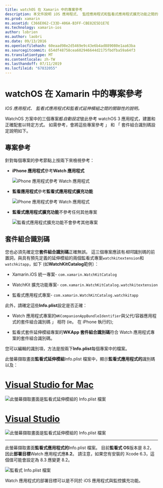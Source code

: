 ```yaml
---
title: watchOS 在 Xamarin 中的專案參考
description: 本文件說明 iOS 應用程式、 監控應用程式和監看式應用程式擴充功能之間的關聯性。 它討論的專案參考 」 和 「 套件組合識別碼。
ms.prod: xamarin
ms.assetid: C366E062-C33D-406A-B3FF-CBE82E5D1E7E
ms.technology: xamarin-ios
author: lobrien
ms.author: laobri
ms.date: 09/13/2016
ms.openlocfilehash: 60eaad98e2d5469e9c43e6b4ad889080e1aa63ba
ms.sourcegitcommit: 654df48758cea602946644d2175fbdfba59a64f3
ms.translationtype: MT
ms.contentlocale: zh-TW
ms.lasthandoff: 07/11/2019
ms.locfileid: "67832055"
---
```

# <a name="watchos-project-references-in-xamarin"></a>watchOS 在 Xamarin 中的專案參考

_IOS 應用程式、 監看式應用程式和監看式延伸模組之間的關聯性的說明。_

WatchOS 方案中的三個專案都*自動設定*彼此參考 watchOS 3 應用程式，建置和正確配套以特定方式。 如需參考，會將這些專案參考 」 和 「 套件組合識別碼設定說明如下。

## <a name="project-references"></a>專案參考

針對每個專案的參考節點上按兩下來檢視參考：

- **iPhone 應用程式**參考**Watch 應用程式**

  ![](project-references-images/catalog-reference1.png "iPhone 應用程式參考 Watch 應用程式")

- **監看應用程式**參考**監看式應用程式擴充功能**

  ![](project-references-images/catalog-reference2.png "iPhone 應用程式參考 Watch 應用程式")


- **監看式應用程式擴充功能**不參考任何其他專案

  ![](project-references-images/catalog-reference3.png "監看式應用程式擴充功能不會參考其他專案")



## <a name="bundle-identifiers"></a>套件組合識別碼

您也必須先確定您**套件組合識別碼**正確無誤。
這三個專案應該有*相同*識別碼的前置詞，與具有預先定義的延伸模組的兩個監看式專案`watchkitextension`和`watchkitapp`，如下 (如**WatchKitCatalog**範例）：

- Xamarin.iOS 統一專案- `com.xamarin.WatchKitCatalog`

- WatchKit 擴充功能專案- `com.xamarin.WatchKitCatalog.watchkitextension`

- 監看式應用程式專案- `com.xamarin.WatchKitCatalog.watchkitapp`

此外，請確定這些**Info.plist**設定是否正確：

- Watch 應用程式專案的`WKCompanionAppBundleIdentifier`與父代/容器應用程式的套件組合識別碼 」 相符 (ie。 在 iPhone 執行的);

- 監看式套件延伸模組專案的**WKApp 套件組合識別碼**符合 Watch 應用程式專案的套件組合識別碼。

您可以編輯的識別項，方法是按兩下**Info.plist**每個專案中的檔案。

此螢幕擷取畫面**監看式延伸模組**Info.plist 檔案中，顯示**監看式應用程式的**識別碼以及：

# <a name="visual-studio-for-mactabmacos"></a>[Visual Studio for Mac](#tab/macos)
    
![](project-references-images/infoplist-extension.png "此螢幕擷取畫面是監看式延伸模組的 Info.plist 檔案")

# <a name="visual-studiotabwindows"></a>[Visual Studio](#tab/windows)
    
![](project-references-images/infoplist-extension-vs.png "此螢幕擷取畫面是監看式延伸模組的 Info.plist 檔案")

-----

此螢幕擷取畫面**監看式應用程式的**Info.plist 檔案。
目前**監看式 OS**版本是 8.2，因此**部署目標**Watch 應用程式應**8.2**。 請注意，如果您有安裝的 Xcode 6.3，這個值可能會設定為 8.3 應變更 8.2。

![](project-references-images/infoplist-watchapp.png "監看式 Info.plist 檔案")

Watch 應用程式的部署目標可以是不同於 iOS 應用程式與監控擴充功能。

